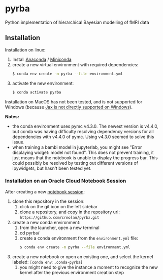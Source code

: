 # pyrba
Python implementation of hierarchical Bayesian modelling of fMRI data

## Installation

Installation on linux:

1. Install [Anaconda](https://docs.anaconda.com/anaconda/install/index.html) / [Miniconda](https://docs.conda.io/en/latest/miniconda.html)
1. create a new virtual environment with required dependencies:
    ```bash
    $ conda env create -n pyrba --file environment.yml
    ```
1. activate the new environment:
    ```bash
    $ conda activate pyrba
    ```

Installation on MacOS has not been tested, and is not supported for Windows (because [Jax is not directly supported on Windows](https://www.pymc.io/projects/docs/en/latest/installation.html)).

**Notes:**
* the conda environment uses pymc v4.3.0. The newest version is v4.4.0, but conda was having difficulty resolving dependency versions for all dependencies with v4.4.0 of pymc. Using v4.3.0 seemed to solve this issue.
* when training a bambi model in jupyterlab, you might see "Error displaying widget: model not found". This does not prevent training, it just means that the notebook is unable to display the progress bar. This could possibly be resolved by testing out different versions of ipywidgets, but hasn't been tested yet.


### Installation on an Oracle Cloud Notebook Session

After creating a new [notebook session](https://docs.oracle.com/en-us/iaas/data-science/using/manage-notebook-sessions.htm#create-notebooks):

1. clone this repository in the session:
    1. click on the git icon on the left sidebar
    1. clone a repository, and copy in the repository url: `https://github.com/crnolan/pyrba.git`
1. create a new conda environment:
    1. from the launcher, open a new terminal
    2. cd pyrba/
    1. create a conda environment from the `environment.yml` file:
        ```bash
        $ conda env create -n pyrba --file environment.yml
        ```
1. create a new notebook or open an existing one, and select the kernel labeled: `[conda env:.conda-pyrba]`
    1. you might need to give the instance a moment to recognize the new kernel after the previous environment creation step

